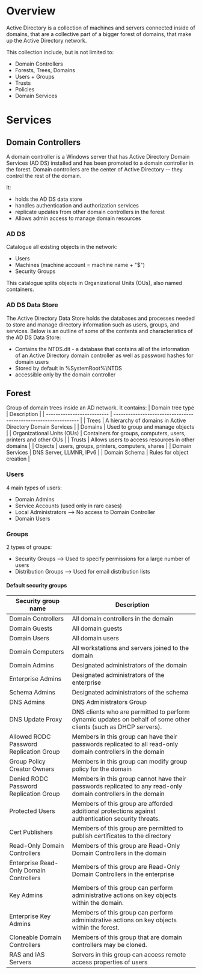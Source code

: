 # Overview
Active Directory is a collection of machines and servers connected inside of domains, that are a collective part of a bigger forest of domains, that make up the Active Directory network.

This collection include, but is not limited to:
* Domain Controllers
* Forests, Trees, Domains
* Users + Groups 
* Trusts
* Policies 
* Domain Services

# Services
## Domain Controllers
A domain controller is a Windows server that has Active Directory Domain Services (AD DS) installed and has been promoted to a domain controller in the forest. Domain controllers are the center of Active Directory -- they control the rest of the domain.

It:
* holds the AD DS data store 
* handles authentication and authorization services 
* replicate updates from other domain controllers in the forest
* Allows admin access to manage domain resources

### AD DS
Catalogue all existing objects in the network:
* Users
* Machines (machine account = machine name + "$")
* Security Groups

This catalogue splits objects in Organizational Units (OUs), also named containers.

### AD DS Data Store
The Active Directory Data Store holds the databases and processes needed to store and manage directory information such as users, groups, and services. Below is an outline of some of the contents and characteristics of the AD DS Data Store:
* Contains the NTDS.dit - a database that contains all of the information of an Active Directory domain controller as well as password hashes for domain users
* Stored by default in %SystemRoot%\NTDS
* accessible only by the domain controller

## Forest
Group of domain trees inside an AD network. It contains:
| Domain tree type           | Description                                                     |
| -------------------------- | --------------------------------------------------------------- |
| Trees                      | A hierarchy of domains in Active Directory Domain Services      |
| Domains                    | Used to group and manage objects                                |
| Organizational Units (OUs) | Containers for groups, computers, users, printers and other OUs |
| Trusts                     | Allows users to access resources in other domains               |
| Objects                    | users, groups, printers, computers, shares                      |
| Domain Services            | DNS Server, LLMNR, IPv6                                         |
| Domain Schema              | Rules for object creation                                       |

### Users
4 main types of users:
* Domain Admins
* Service Accounts (used only in rare cases)
* Local Administrators --> No access to Domain Controller
* Domain Users

### Groups
2 types of groups:
* Security Groups --> Used to specify permissions for a large number of users
* Distribution Groups --> Used for email distribution lists

#### Default security groups
| Security group name                     | Description                                                                                                      |
| --------------------------------------- | ---------------------------------------------------------------------------------------------------------------- |
| Domain Controllers                      | All domain controllers in the domain                                                                             |
| Domain Guests                           | All domain guests                                                                                                |
| Domain Users                            | All domain users                                                                                                 |
| Domain Computers                        | All workstations and servers joined to the domain                                                                |
| Domain Admins                           | Designated administrators of the domain                                                                          |
| Enterprise Admins                       | Designated administrators of the enterprise                                                                      |
| Schema Admins                           | Designated administrators of the schema                                                                          |
| DNS Admins                              | DNS Administrators Group                                                                                         |
| DNS Update Proxy                        | DNS clients who are permitted to perform dynamic updates on behalf of some other clients (such as DHCP servers). |
| Allowed RODC Password Replication Group | Members in this group can have their passwords replicated to all read-only domain controllers in the domain      |
| Group Policy Creator Owners             | Members in this group can modify group policy for the domain                                                     |
| Denied RODC Password Replication Group  | Members in this group cannot have their passwords replicated to any read-only domain controllers in the domain   |
| Protected Users                         | Members of this group are afforded additional protections against authentication security threats.               |
| Cert Publishers                         | Members of this group are permitted to publish certificates to the directory                                     |
| Read-Only Domain Controllers            | Members of this group are Read-Only Domain Controllers in the domain                                             |
| Enterprise Read-Only Domain Controllers | Members of this group are Read-Only Domain Controllers in the enterprise                                         |
| Key Admins                              | Members of this group can perform administrative actions on key objects within the domain.                       |
| Enterprise Key Admins                   | Members of this group can perform administrative actions on key objects within the forest.                       |
| Cloneable Domain Controllers            | Members of this group that are domain controllers may be cloned.                                                 |
| RAS and IAS Servers                     | Servers in this group can access remote access properties of users                                               |
